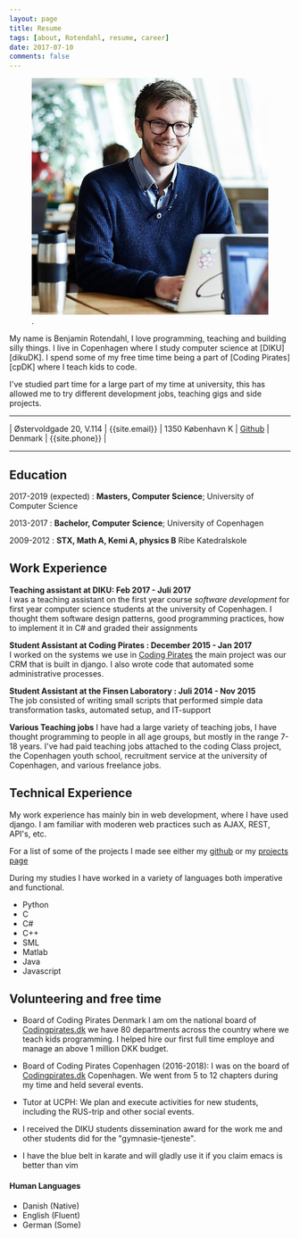```yaml
---
layout: page
title: Resume
tags: [about, Rotendahl, resume, career]
date: 2017-07-10
comments: false
---
```


<figure>
	<a href="/assets/img/mig.png"><img src="/assets/img/mig.png"></a>
	<figcaption><a href="/assets/img/mig.png" title="Benjamin Rotendahl"></a>.</figcaption>
</figure>
My name is Benjamin Rotendahl, I love programming, teaching and building silly
things. I live in Copenhagen where I study computer science at [DIKU][dikuDK].
I spend some of my free time time being a part of [Coding Pirates][cpDK] where
I teach kids to code.

I've studied part time for a large part of my time at university, this has
allowed me to try different development jobs, teaching gigs and side projects.

---

| Østervoldgade 20, V.114 | {{site.email}}
| 1350 København K | [Github](https://github.com/rotendahl)
| Denmark | {{site.phone}} |

---

## Education

2017-2019 (expected)
: **Masters, Computer Science**;
University of Computer Science

2013-2017
: **Bachelor, Computer Science**;
University of Copenhagen

2009-2012
: **STX, Math A, Kemi A, physics B**
Ribe Katedralskole

## Work Experience

**Teaching assistant at DIKU: Feb 2017 - Juli 2017** <br>
I was a teaching assistant on the first year course _software development_ for
first year computer science students at the university of Copenhagen. I thought
them software design patterns, good programming practices, how to implement it
in C# and graded their assignments

**Student Assistant at Coding Pirates : December 2015 - Jan 2017** <br>
I worked on the systems we use in [Coding Pirates](http://codingpirates.dk) the
main project was our CRM that is built in django. I also wrote code that
automated some administrative processes.

**Student Assistant at the Finsen Laboratory : Juli 2014 - Nov 2015** <br>
The job consisted of writing small scripts that performed simple data
transformation tasks, automated setup, and IT-support

**Various Teaching jobs**
I have had a large variety of teaching jobs, I have thought programming to
people in all age groups, but mostly in the range 7-18 years. I've had paid
teaching jobs attached to the coding Class project, the Copenhagen youth school,
recruitment service at the university of Copenhagen, and various freelance jobs.

## Technical Experience

My work experience has mainly bin in web development, where I have used django.
I am familiar with moderen web practices such as AJAX, REST, API's, etc.

For a list of some of the projects I made see either my
[github](https://github.com/rotendahl) or my [projects page](http://rotendahl.dk/projects/)

During my studies I have worked in a variety of languages both imperative and
functional.

-   Python
-   C
-   C#
-   C++
-   SML
-   Matlab
-   Java
-   Javascript

## Volunteering and free time

-   Board of Coding Pirates Denmark
    I am om the national board of [Codingpirates.dk](http://codingpirates.dk)
    we have 80 departments across the country where we teach kids programming.
    I helped hire our first full time employe and manage an above 1 million DKK
    budget.

*   Board of Coding Pirates Copenhagen (2016-2018):
    I was on the board of [Codingpirates.dk](http://codingpirates.dk)
    Copenhagen. We went from 5 to 12 chapters during my time and held several
    events.

-   Tutor at UCPH:
    We plan and execute activities for new students, including the RUS-trip and
    other social events.

-   I received the DIKU students dissemination award for the work me and other students did for the "gymnasie-tjeneste".

-   I have the blue belt in karate and will gladly use it if you claim emacs is better than vim

#### Human Languages

-   Danish (Native)
-   English (Fluent)
-   German (Some)
